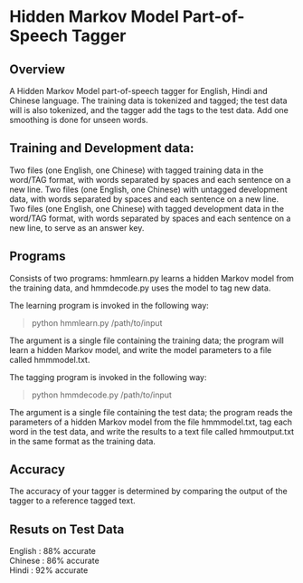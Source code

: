 # Hidden Markov Model Part-of-Speech Tagger

## Overview
A Hidden Markov Model part-of-speech tagger for English, Hindi and Chinese language. The training data is tokenized and tagged; the test data will is also tokenized, and the tagger add the tags to the test data. Add one smoothing is done for unseen words.

## Training and Development data:

Two files (one English, one Chinese) with tagged training data in the word/TAG format, with words separated by spaces and each sentence on a new line.
Two files (one English, one Chinese) with untagged development data, with words separated by spaces and each sentence on a new line.
Two files (one English, one Chinese) with tagged development data in the word/TAG format, with words separated by spaces and each sentence on a new line, to serve as an answer key.

## Programs
Consists of two programs: hmmlearn.py learns a hidden Markov model from the training data, and hmmdecode.py uses the model to tag new data. 

The learning program is invoked in the following way:
> python hmmlearn.py /path/to/input

The argument is a single file containing the training data; the program will learn a hidden Markov model, and write the model parameters to a file called hmmmodel.txt. 

The tagging program is invoked in the following way:
> python hmmdecode.py /path/to/input

The argument is a single file containing the test data; the program reads the parameters of a hidden Markov model from the file hmmmodel.txt, tag each word in the test data, and write the results to a text file called hmmoutput.txt in the same format as the training data.

## Accuracy 
The accuracy of your tagger is determined by comparing the output of the tagger to a reference tagged text. 

## Resuts on Test Data

English : 88% accurate <br>
Chinese : 86% accurate <br>
Hindi   : 92% accurate <br>
